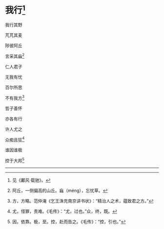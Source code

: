    

# 我行[^1]

我行其野

芃芃其麦

陟彼阿丘

言采其蝱[^2]

仁人君子

无我有忧

百尔所思

不有我方[^3]

哲子善怀

亦各有行

许人尤之

众痴且狂[^4]

谁因谁极

控于大邦[^5]

* * *

[^1]: 见《鄘风·载驰》。
[^2]: 阿丘，一侧偏高的山丘。蝱（méng），忘忧草。
[^3]: 方，方略。范仲淹《乞王洙充南京讲书状》：“精治人之术，蕴致君之方。”
[^4]: 尤，怪罪，责难。《毛传》：“尤，过也。”众，终，既。
[^5]: 因，依靠。极，至。控，赴而告之。《毛传》：“控，引也。”